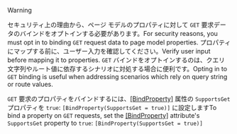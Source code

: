 > [!WARNING]
> <span data-ttu-id="a0034-101">セキュリティ上の理由から、ページ モデルのプロパティに対して `GET` 要求データのバインドをオプトインする必要があります。</span><span class="sxs-lookup"><span data-stu-id="a0034-101">For security reasons, you must opt in to binding `GET` request data to page model properties.</span></span> <span data-ttu-id="a0034-102">プロパティにマップする前に、ユーザー入力を確認してください。</span><span class="sxs-lookup"><span data-stu-id="a0034-102">Verify user input before mapping it to properties.</span></span> <span data-ttu-id="a0034-103">`GET` バインドをオプトインするのは、クエリ文字列やルート値に依存するシナリオに対処する場合に便利です。</span><span class="sxs-lookup"><span data-stu-id="a0034-103">Opting in to `GET` binding is useful when addressing scenarios which rely on query string or route values.</span></span>
>
> <span data-ttu-id="a0034-104">`GET` 要求のプロパティをバインドするには、[[BindProperty]](/dotnet/api/microsoft.aspnetcore.mvc.bindpropertyattribute) 属性の `SupportsGet` プロパティを `true`: `[BindProperty(SupportsGet = true)]` に設定します</span><span class="sxs-lookup"><span data-stu-id="a0034-104">To bind a property on `GET` requests, set the [[BindProperty]](/dotnet/api/microsoft.aspnetcore.mvc.bindpropertyattribute) attribute's `SupportsGet` property to `true`: `[BindProperty(SupportsGet = true)]`</span></span>
